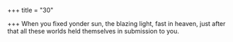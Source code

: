 +++
title = "30"

+++
When you fixed yonder sun, the blazing light, fast in heaven,
just after that all these worlds held themselves in submission to you.